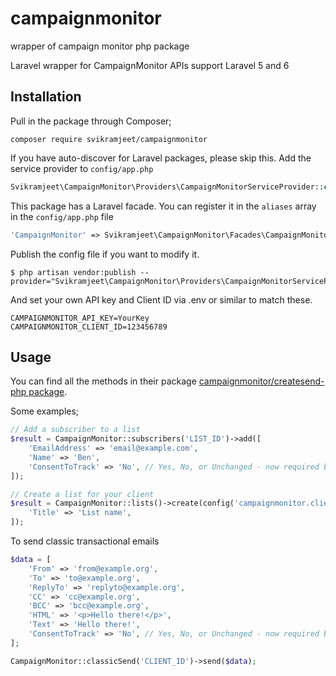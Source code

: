 # campaignmonitor
wrapper of campaign monitor php package

Laravel wrapper for CampaignMonitor APIs support Laravel 5 and 6

## Installation

Pull in the package through Composer;
```
composer require svikramjeet/campaignmonitor
```

If you have auto-discover for Laravel packages, please skip this.
Add the service provider to `config/app.php`
```php
Svikramjeet\CampaignMonitor\Providers\CampaignMonitorServiceProvider::class,
```

This package has a Laravel facade. You can register it in the `aliases` array in the `config/app.php` file
```php
'CampaignMonitor' => Svikramjeet\CampaignMonitor\Facades\CampaignMonitor::class,
```

Publish the config file if you want to modify it.
```
$ php artisan vendor:publish --provider="Svikramjeet\CampaignMonitor\Providers\CampaignMonitorServiceProvider"
```

And set your own API key and Client ID via .env or similar to match these.
```
CAMPAIGNMONITOR_API_KEY=YourKey
CAMPAIGNMONITOR_CLIENT_ID=123456789
```

## Usage

You can find all the methods in their package [campaignmonitor/createsend-php package](https://github.com/campaignmonitor/createsend-php).

Some examples;
```php
// Add a subscriber to a list
$result = CampaignMonitor::subscribers('LIST_ID')->add([
    'EmailAddress' => 'email@example.com',
    'Name' => 'Ben',
    'ConsentToTrack' => 'No', // Yes, No, or Unchanged - now required by API v3.2
]);
```
```php
// Create a list for your client
$result = CampaignMonitor::lists()->create(config('campaignmonitor.client_id'), [
    'Title' => 'List name',
]);
```

To send classic transactional emails
```php
$data = [
    'From' => 'from@example.org',
    'To' => 'to@example.org',
    'ReplyTo' => 'replyto@example.org',
    'CC' => 'cc@example.org',
    'BCC' => 'bcc@example.org',
    'HTML' => '<p>Hello there!</p>',
    'Text' => 'Hello there!',
    'ConsentToTrack' => 'No', // Yes, No, or Unchanged - now required by API v3.2
];

CampaignMonitor::classicSend('CLIENT_ID')->send($data);
```
